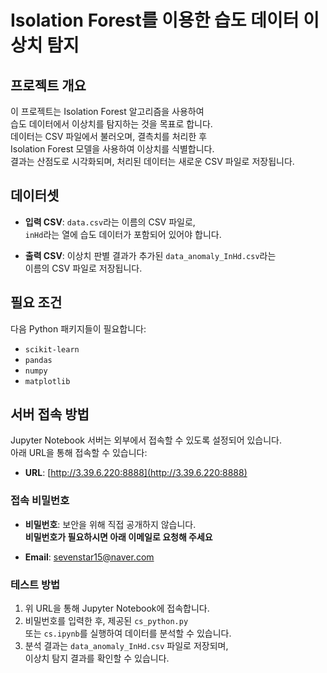 # Isolation Forest를 이용한 습도 데이터 이상치 탐지

## 프로젝트 개요
이 프로젝트는 Isolation Forest 알고리즘을 사용하여  
습도 데이터에서 이상치를 탐지하는 것을 목표로 합니다.  
데이터는 CSV 파일에서 불러오며, 결측치를 처리한 후  
Isolation Forest 모델을 사용하여 이상치를 식별합니다.  
결과는 산점도로 시각화되며, 처리된 데이터는 새로운 CSV 파일로 저장됩니다.  

## 데이터셋
- **입력 CSV**: `data.csv`라는 이름의 CSV 파일로,  
`inHd`라는 열에 습도 데이터가 포함되어 있어야 합니다.  

- **출력 CSV**: 이상치 판별 결과가 추가된 `data_anomaly_InHd.csv`라는  
 이름의 CSV 파일로 저장됩니다.  

## 필요 조건
다음 Python 패키지들이 필요합니다:
- `scikit-learn`
- `pandas`
- `numpy`
- `matplotlib`

## 서버 접속 방법
Jupyter Notebook 서버는 외부에서 접속할 수 있도록 설정되어 있습니다.  
아래 URL을 통해 접속할 수 있습니다:

- **URL**: [http://3.39.6.220:8888](http://3.39.6.220:8888)

### 접속 비밀번호
- **비밀번호**: 보안을 위해 직접 공개하지 않습니다.  
  **비밀번호가 필요하시면 아래 이메일로 요청해 주세요**  

- **Email**: sevenstar15@naver.com  

### 테스트 방법
1. 위 URL을 통해 Jupyter Notebook에 접속합니다.  
2. 비밀번호를 입력한 후, 제공된 `cs_python.py`  
   또는 `cs.ipynb`를 실행하여 데이터를 분석할 수 있습니다.  
3. 분석 결과는 `data_anomaly_InHd.csv` 파일로 저장되며,  
   이상치 탐지 결과를 확인할 수 있습니다.  
